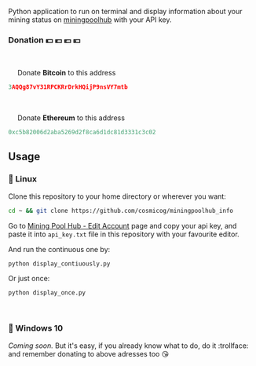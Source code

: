 Python application to run on terminal and display information about your mining status on [miningpoolhub](https://miningpoolhub.com) with your API key.

### Donation :dollar: :euro: :pound: :yen:

<br>

<img src="https://github.com/webcyou/crypto-currency-icon/blob/master/design/images/default/1.png" width="15" height="15"/>  Donate **Bitcoin** to this address
```cpp
3AQQg87vY31RPCKRrDrkHQijP9nsVY7mtb
```
<br>

<img src="https://github.com/webcyou/crypto-currency-icon/blob/master/design/images/default/3.png" width="15" height="15"/>  Donate **Ethereum** to this address
```cpp
0xc5b82006d2aba5269d2f8ca6d1dc81d3331c3c02
```

## Usage

### :penguin: Linux 
Clone this repository to your home directory or wherever you want:

```bash
cd ~ && git clone https://github.com/cosmicog/miningpoolhub_info
```

Go to [Mining Pool Hub - Edit Account](https://miningpoolhub.com/?page=account&action=edit) page and copy your api key, and paste it into `api_key.txt` file in this repository with your favourite editor.

And run the continuous one by:

```bash
python display_contiuously.py
```

Or just once:

```bash
python display_once.py
```

<br> 

### :shit: Windows 10

_Coming soon._ But it's easy, if you already know what to do, do it :trollface: and remember donating to above adresses too :kissing_heart:



